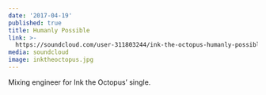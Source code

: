 ```yaml
---
date: '2017-04-19'
published: true
title: Humanly Possible
link: >-
  https://soundcloud.com/user-311803244/ink-the-octopus-humanly-possible?in=user-311803244/sets/ink-the-octopus#t=0:00
media: soundcloud
image: inktheoctopus.jpg
---
```

Mixing engineer for Ink the Octopus’ single.
